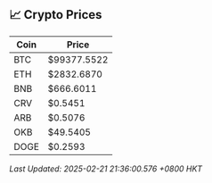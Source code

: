 ## 📈 Crypto Prices

| Coin | Price |
| ---- | ----- |
| BTC | $99377.5522 |
| ETH | $2832.6870 |
| BNB | $666.6011 |
| CRV | $0.5451 |
| ARB | $0.5076 |
| OKB | $49.5405 |
| DOGE | $0.2593 |

_Last Updated: 2025-02-21 21:36:00.576 +0800 HKT_